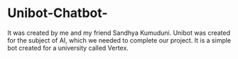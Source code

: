 # Unibot-Chatbot-
It was created by me and my friend Sandhya Kumuduni. Unibot was created for the subject of AI, which we needed to complete our project. It is a simple bot created for a university called Vertex.
